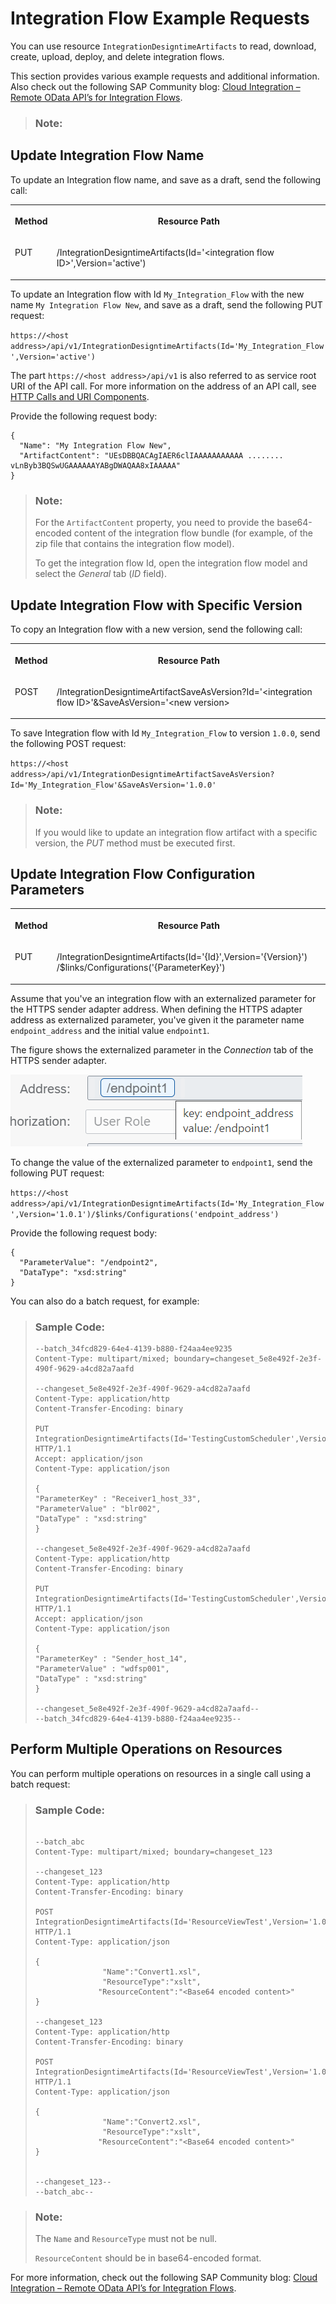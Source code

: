 <!-- loiod4c97116fdc14913b93d1a16768f67d8 -->

# Integration Flow Example Requests



You can use resource `IntegrationDesigntimeArtifacts` to read, download, create, upload, deploy, and delete integration flows.

This section provides various example requests and additional information. Also check out the following SAP Community blog: [Cloud Integration – Remote OData API’s for Integration Flows](https://blogs.sap.com/2018/07/06/cloud-integration-remote-odata-apis-for-integration-flows/).

> ### Note:  



<a name="loiod4c97116fdc14913b93d1a16768f67d8__section_wws_3k5_r4b"/>

## Update Integration Flow Name

To update an Integration flow name, and save as a draft, send the following call:


<table>
<tr>
<th valign="top">

Method



</th>
<th valign="top">

Resource Path



</th>
</tr>
<tr>
<td valign="top">

PUT



</td>
<td valign="top">

/IntegrationDesigntimeArtifacts\(Id='<integration flow ID\>',Version='active'\)



</td>
</tr>
</table>

To update an Integration flow with Id `My_Integration_Flow` with the new name `My Integration Flow New`, and save as a draft, send the following PUT request:

`https://<host address>/api/v1/IntegrationDesigntimeArtifacts(Id='My_Integration_Flow',Version='active')`

The part `https://<host address>/api/v1` is also referred to as service root URI of the API call. For more information on the address of an API call, see [HTTP Calls and URI Components](http-calls-and-uri-components-ca75e12.md).

Provide the following request body:

```
{
  "Name": "My Integration Flow New",
  "ArtifactContent": "UEsDBBQACAgIAER6clIAAAAAAAAAAA ........ vLnByb3BQSwUGAAAAAAYABgDWAQAA8xIAAAAA"
}
```

> ### Note:  
> For the `ArtifactContent` property, you need to provide the base64-encoded content of the integration flow bundle \(for example, of the zip file that contains the integration flow model\).
> 
> To get the integration flow Id, open the integration flow model and select the *General* tab \(*ID* field\).



<a name="loiod4c97116fdc14913b93d1a16768f67d8__section_ot2_c3q_z4b"/>

## Update Integration Flow with Specific Version

To copy an Integration flow with a new version, send the following call:


<table>
<tr>
<th valign="top">

Method



</th>
<th valign="top">

Resource Path



</th>
</tr>
<tr>
<td valign="top">

POST



</td>
<td valign="top">

/IntegrationDesigntimeArtifactSaveAsVersion?Id='<integration flow ID\>'&SaveAsVersion='<new version\>



</td>
</tr>
</table>

To save Integration flow with Id `My_Integration_Flow` to version `1.0.0`, send the following POST request:

`https://<host address>/api/v1/IntegrationDesigntimeArtifactSaveAsVersion?Id='My_Integration_Flow'&SaveAsVersion='1.0.0'`

> ### Note:  
> If you would like to update an integration flow artifact with a specific version, the *PUT* method must be executed first.



<a name="loiod4c97116fdc14913b93d1a16768f67d8__section_ll2_3qq_z4b"/>

## Update Integration Flow Configuration Parameters


<table>
<tr>
<th valign="top">

Method



</th>
<th valign="top">

Resource Path



</th>
</tr>
<tr>
<td valign="top">

PUT



</td>
<td valign="top">

/IntegrationDesigntimeArtifacts\(Id='\{Id\}',Version='\{Version\}'\)​/$links​/Configurations\('\{ParameterKey\}'\)



</td>
</tr>
</table>

Assume that you've an integration flow with an externalized parameter for the HTTPS sender adapter address. When defining the HTTPS adapter address as externalized parameter, you've given it the parameter name `endpoint_address` and the initial value `endpoint1`.

The figure shows the externalized parameter in the *Connection* tab of the HTTPS sender adapter.

![](images/Externalized_Parameter_Endpoint_Address_3cac7ab.png)

To change the value of the externalized parameter to `endpoint1`, send the following PUT request:

`https://<host address>/api/v1/IntegrationDesigntimeArtifacts(Id='My_Integration_Flow',Version='1.0.1')​/$links​/Configurations('endpoint_address')`

Provide the following request body:

```
{
  "ParameterValue": "/endpoint2",
  "DataType": "xsd:string"
}
```

You can also do a batch request, for example:

> ### Sample Code:  
> ```
> --batch_34fcd829-64e4-4139-b880-f24aa4ee9235
> Content-Type: multipart/mixed; boundary=changeset_5e8e492f-2e3f-490f-9629-a4cd82a7aafd
>  
> --changeset_5e8e492f-2e3f-490f-9629-a4cd82a7aafd
> Content-Type: application/http
> Content-Transfer-Encoding: binary
>  
> PUT IntegrationDesigntimeArtifacts(Id='TestingCustomScheduler',Version='1.0.3')/$links/Configurations('Receiver1_host_33') HTTP/1.1
> Accept: application/json
> Content-Type: application/json
>  
> {
> "ParameterKey" : "Receiver1_host_33",
> "ParameterValue" : "blr002",
> "DataType" : "xsd:string"
> }
>  
> --changeset_5e8e492f-2e3f-490f-9629-a4cd82a7aafd
> Content-Type: application/http
> Content-Transfer-Encoding: binary
>  
> PUT IntegrationDesigntimeArtifacts(Id='TestingCustomScheduler',Version='1.0.3')/$links/Configurations('Sender_host_14') HTTP/1.1
> Accept: application/json
> Content-Type: application/json
>  
> {
> "ParameterKey" : "Sender_host_14",
> "ParameterValue" : "wdfsp001",
> "DataType" : "xsd:string"
> }
>  
> --changeset_5e8e492f-2e3f-490f-9629-a4cd82a7aafd--
> --batch_34fcd829-64e4-4139-b880-f24aa4ee9235--
> ```



<a name="loiod4c97116fdc14913b93d1a16768f67d8__section_emt_qkr_z4b"/>

## Perform Multiple Operations on Resources

You can perform multiple operations on resources in a single call using a batch request:

> ### Sample Code:  
> ```
> 
> --batch_abc
> Content-Type: multipart/mixed; boundary=changeset_123
> 
> --changeset_123
> Content-Type: application/http
> Content-Transfer-Encoding: binary
> 
> POST IntegrationDesigntimeArtifacts(Id='ResourceViewTest',Version='1.0.1')/Resources HTTP/1.1
> Content-Type: application/json
> 
> {
>                "Name":"Convert1.xsl",
>                "ResourceType":"xslt",
> 				"ResourceContent":"<Base64 encoded content>"
> }
> 
> --changeset_123
> Content-Type: application/http
> Content-Transfer-Encoding: binary
> 
> POST IntegrationDesigntimeArtifacts(Id='ResourceViewTest',Version='1.0.1')/Resources HTTP/1.1
> Content-Type: application/json
> 
> {
>                "Name":"Convert2.xsl",
>                "ResourceType":"xslt",
> 				"ResourceContent":"<Base64 encoded content>"
> }
> 
> 
> --changeset_123--
> --batch_abc--
> ```

> ### Note:  
> The `Name` and `ResourceType` must not be null.
> 
> `ResourceContent` should be in base64-encoded format.

For more information, check out the following SAP Community blog: [Cloud Integration – Remote OData API’s for Integration Flows](https://blogs.sap.com/2018/07/06/cloud-integration-remote-odata-apis-for-integration-flows/).

